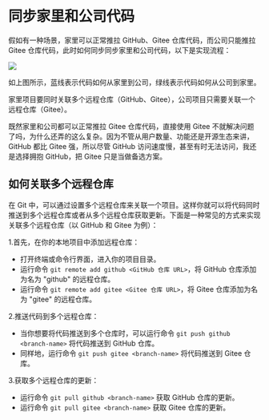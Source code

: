 # 同步家里和公司代码

假如有一种场景，家里可以正常推拉 GitHub、Gitee 仓库代码，而公司只能推拉 Gitee 仓库代码，此时如何同步同步家里和公司代码，以下是实现流程：

![](https://image.newarea.site/2024-01-25-00-54-38.png)

如上图所示，蓝线表示代码如何从家里到公司，绿线表示代码如何从公司到家里。

家里项目要同时关联多个远程仓库（GitHub、Gitee），公司项目只需要关联一个远程仓库（Gitee）。

既然家里和公司都可以正常推拉 Gitee 仓库代码，直接使用 Gitee 不就解决问题了吗，为什么还弄的这么复杂。因为不管从用户数量、功能还是开源生态来讲，GitHub 都比 Gitee 强，所以尽管 GitHub 访问速度慢，甚至有时无法访问，我还是选择拥抱 GitHub，把 Gitee 只是当做备选方案。

## 如何关联多个远程仓库

在 Git 中，可以通过设置多个远程仓库来关联一个项目。这样你就可以将代码同时推送到多个远程仓库或者从多个远程仓库获取更新。下面是一种常见的方式来实现关联多个远程仓库（以 GitHub 和 Gitee 为例）：

1.首先，在你的本地项目中添加远程仓库：

- 打开终端或命令行界面，进入你的项目目录。
- 运行命令 `git remote add github <GitHub 仓库 URL>`，将 GitHub 仓库添加为名为 "github" 的远程仓库。
- 运行命令 `git remote add gitee <Gitee 仓库 URL>`，将 Gitee 仓库添加为名为 "gitee" 的远程仓库。

2.推送代码到多个远程仓库：

- 当你想要将代码推送到多个仓库时，可以运行命令 `git push github <branch-name>` 将代码推送到 GitHub 仓库。
- 同样地，运行命令 `git push gitee <branch-name>` 将代码推送到 Gitee 仓库。

3.获取多个远程仓库的更新：

- 运行命令 `git pull github <branch-name>` 获取 GitHub 仓库的更新。
- 运行命令 `git pull gitee <branch-name>` 获取 Gitee 仓库的更新。
